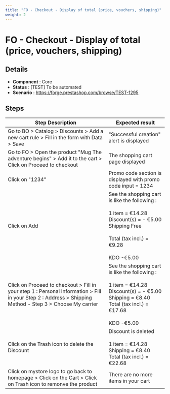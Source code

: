 ```yaml
---
title: "FO - Checkout - Display of total (price, vouchers, shipping)"
weight: 2
---
```


# FO - Checkout - Display of total (price, vouchers, shipping)
## Details
* **Component** : Core
* **Status** : [TEST] To be automated
* **Scenario** : https://forge.prestashop.com/browse/TEST-1295

## Steps
| Step Description | Expected result |
| ----- | ----- |
| Go to BO > Catalog > Discounts > Add a new cart rule > Fill in the form with Data > Save | "Successful creation" alert is displayed |
| Go to FO > Open the product "Mug The adventure begins" > Add it to the cart > Click on Proceed to checkout | The shopping cart page displayed |
| Click on "1234" | Promo code section is displayed with promo code input = 1234 |
| Click on Add | See the shopping cart is like the following :<br><br>1 item = €14.28<br>Discount(s) = - €5.00<br>Shipping Free<br> <br>Total (tax incl.) = €9.28<br><br>KDO -€5.00 |
| Click on Proceed to checkout > Fill in your step 1 : Personal Information > Fill in your Step 2 : Address > Shipping Method - Step 3 > Choose My carrier | See the shopping cart is like the following :<br><br>1 item = €14.28<br>Discount(s) = - €5.00<br>Shipping = €8.40<br>Total (tax incl.) = €17.68<br><br>KDO -€5.00 |
| Click on the Trash icon to delete the Discount | Discount is deleted<br><br>1 item = €14.28<br>Shipping = €8.40<br>Total (tax incl.) = €22.68 |
| Click on mystore logo to go back to homepage > Click on the Cart > Click on Trash icon to remonve the product | There are no more items in your cart |
